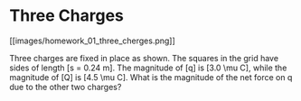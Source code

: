 # Three Charges

[[images/homework_01_three_cherges.png]]

Three charges are fixed in place as shown. The squares in the 
grid have sides of length \[s = 0.24 m\]. The magnitude of \[q\] is 
\[3.0 \mu C\], while the magnitude of \[Q\] is \[4.5 \mu C\]. What 
is the magnitude of the net force on q due to the other two charges?